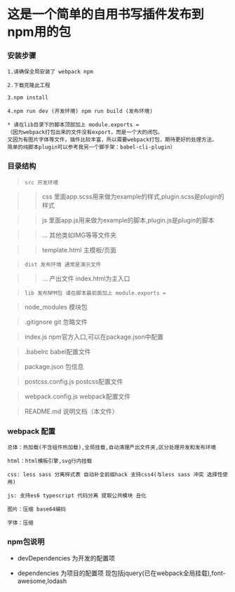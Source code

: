 # 这是一个简单的自用书写插件发布到npm用的包

### 安装步骤

    1.请确保全局安装了 webpack npm

    2.下载克隆此工程

    3.npm install

    4.npm run dev (开发环境) npm run build (发布环境)
    
    * 请在lib目录下的脚本顶部加上 module.exports = 
    （因为webpack打包出来的文件没有export，而是一个大的闭包。
    又因为有图片字体等文件，插件比较丰富，所以需要webpack打包，期待更好的处理方法，
    简单的纯脚本plugin可以参考我另一个脚手架：babel-cli-plugin）

### 目录结构

> `src 开发环境`

>> css 里面app.scss用来做为example的样式,plugin.scss是plugin的样式

>> js 里面app.js用来做为example的脚本,plugin.js是plugin的脚本

>> ... 其他类如IMG等等文件夹

>> template.html 主模板/页面

> `dist 发布环境 通常是演示文件`

>> ... 产出文件 index.html为主入口

> `lib 发布NPM包 请在脚本最前面加上 module.exports = `

> node_modules 模块包

> .gitignore git 忽略文件

> index.js npm官方入口,可以在package.json中配置

> .babelrc babel配置文件

> package.json 包信息

> postcss.config.js postcss配置文件

> webpack.config.js webpack配置文件

> README.md 说明文档（本文件）

### webpack 配置

    总体：热加载(不含组件热加载),全局挂载,自动清理产出文件夹,区分处理开发和发布环境

    html：html模板引擎,svg行内挂载

    css: less sass 分离样式表 自动补全前缀hack 支持css4(与less sass 冲突 选择性使用)

    js: 支持es6 typescript 代码分离 提取公共模块 丑化

    图片：压缩 base64编码

    字体：压缩

### npm包说明

* devDependencies 为开发的配置项

* dependencies 为项目的配置项 现包括jquery(已在webpack全局挂载),font-awesome,lodash

